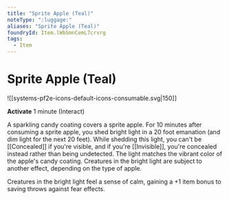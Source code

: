 ```yaml
---
title: "Sprite Apple (Teal)"
noteType: ":luggage:"
aliases: "Sprite Apple (Teal)"
foundryId: Item.lWbSmnCemL7crvrg
tags:
  - Item
---
```


# Sprite Apple (Teal)
![[systems-pf2e-icons-default-icons-consumable.svg|150]]

**Activate** 1 minute (Interact)

A sparkling candy coating covers a sprite apple. For 10 minutes after consuming a sprite apple, you shed bright light in a 20 foot emanation (and dim light for the next 20 feet). While shedding this light, you can't be [[Concealed]] if you're visible, and if you're [[Invisible]], you're concealed instead rather than being undetected. The light matches the vibrant color of the apple's candy coating. Creatures in the bright light are subject to another effect, depending on the type of apple.

Creatures in the bright light feel a sense of calm, gaining a +1 item bonus to saving throws against fear effects.
